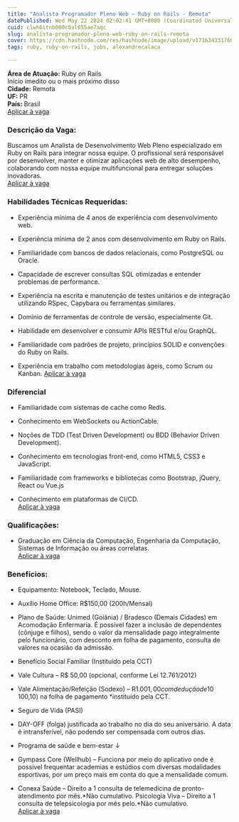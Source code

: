 ```yaml
---
title: "Analista Programador Pleno Web – Ruby on Rails - Remota"
datePublished: Wed May 22 2024 02:02:41 GMT+0000 (Coordinated Universal Time)
cuid: clwh6itnb000c0al655ae7aqc
slug: analista-programador-pleno-web-ruby-on-rails-remota
cover: https://cdn.hashnode.com/res/hashnode/image/upload/v1716343317607/f7c87353-3484-4b6c-8deb-bb21d4cd3820.jpeg
tags: ruby, ruby-on-rails, jobs, alexandrecalaca

---
```


**Área de Atuação:** Ruby on Rails  
Início imedito ou o mais próximo disso  
**Cidade:** Remota  
**UF:** PR  
**País:** Brasil  
[Aplicar à vaga](https://www.icontalent.com.br/vagas-icon/analista-programador-web-ruby-on-rails/)

### **Descrição da Vaga:**

Buscamos um Analista de Desenvolvimento Web Pleno especializado em Ruby on Rails para integrar nossa equipe. O profissional será responsável por desenvolver, manter e otimizar aplicações web de alto desempenho, colaborando com nossa equipe multifuncional para entregar soluções inovadoras.  
[Aplicar à vaga](https://www.icontalent.com.br/vagas-icon/analista-programador-web-ruby-on-rails/)

### **Habilidades Técnicas Requeridas:**

* Experiência mínima de 4 anos de experiência com desenvolvimento web.
    
* Experiência mínima de 2 anos com desenvolvimento em Ruby on Rails.
    
* Familiaridade com bancos de dados relacionais, como PostgreSQL ou Oracle.
    
* Capacidade de escrever consultas SQL otimizadas e entender problemas de performance.
    
* Experiência na escrita e manutenção de testes unitários e de integração utilizando RSpec, Capybara ou ferramentas similares.
    
* Domínio de ferramentas de controle de versão, especialmente Git.
    
* Habilidade em desenvolver e consumir APIs RESTful e/ou GraphQL.
    
* Familiaridade com padrões de projeto, princípios SOLID e convenções do Ruby on Rails.
    
* Experiência em trabalho com metodologias ágeis, como Scrum ou Kanban. [Aplicar à vaga](https://www.icontalent.com.br/vagas-icon/analista-programador-web-ruby-on-rails/)
    

### **Diferencial**

* Familiaridade com sistemas de cache como Redis.
    
* Conhecimento em WebSockets ou ActionCable.
    
* Noções de TDD (Test Driven Development) ou BDD (Behavior Driven Development).
    
* Conhecimento em tecnologias front-end, como HTML5, CSS3 e JavaScript.
    
* Familiaridade com frameworks e bibliotecas como Bootstrap, jQuery, React ou Vue.js
    
* Conhecimento em plataformas de CI/CD.  
    [Aplicar à vaga](https://www.icontalent.com.br/vagas-icon/analista-programador-web-ruby-on-rails/)
    

### **Qualificações:**

* Graduação em Ciência da Computação, Engenharia da Computação, Sistemas de Informação ou áreas correlatas.  
    [Aplicar à vaga](https://www.icontalent.com.br/vagas-icon/analista-programador-web-ruby-on-rails/)
    

### **Benefícios:**

* Equipamento: Notebook, Teclado, Mouse.
    
* Auxílio Home Office: R$150,00 (200h/Mensal)
    
* Plano de Saúde: Unimed (Goiânia) / Bradesco (Demais Cidades) em Acomodação Enfermaria. É possível fazer a inclusão de dependentes (cônjuge e filhos), sendo o valor da mensalidade pago integralmente pelo funcionário, com desconto em folha de pagamento, consulta de valores na ocasião da admissão.
    
* Benefício Social Familiar (Instituído pela CCT)
    
* Vale Cultura – R$ 50,00 (opcional, conforme Lei 12.761/2012)
    
* Vale Alimentação/Refeição (Sodexo) – R$1.001,00 com dedução de 10% (R$ 100,10) na folha de pagamento \*instituído pela CCT.
    
* Seguro de Vida (PASI)
    
* DAY-OFF (folga) justificada ao trabalho no dia do seu aniversário. A data é intransferível, não podendo ser compensada com outros dias.
    
* Programa de saúde e bem-estar ↓
    
* Gympass Core (Wellhub) – Funciona por meio do aplicativo onde é possível frequentar academias e estúdios com diversas modalidades esportivas, por um preço mais em conta do que a mensalidade comum.
    
* Conexa Saúde – Direito a 1 consulta de telemedicina de pronto-atendimento por mês.*Não cumulativo. Psicologia Viva – Direito a 1 consulta de telepsicologia por mês pelo.*Não cumulativo.  
    [Aplicar à vaga](https://www.icontalent.com.br/vagas-icon/analista-programador-web-ruby-on-rails/)